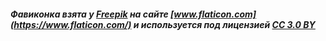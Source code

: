 ##### Фавиконка взята у [Freepik](http://www.freepik.com) на сайте [www.flaticon.com](https://www.flaticon.com/) и используется под лицензией [CC 3.0 BY](http://creativecommons.org/licenses/by/3.0/)